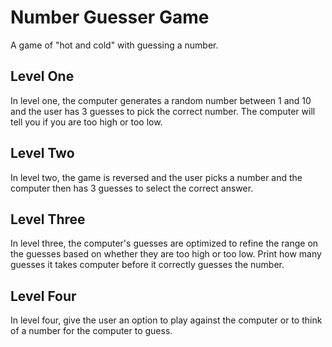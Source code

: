 # Number Guesser Game

A game of "hot and cold" with guessing a number.

## Level One

In level one, the computer generates a random number between 1 and 10 and the user has 3 guesses to pick the correct number. The computer will tell you if you are too high or too low.

## Level Two

In level two, the game is reversed and the user picks a number and the computer then has 3 guesses to select the correct answer.

## Level Three

In level three, the computer's guesses are optimized to refine the range on the guesses based on whether they are too high or too low. Print how many guesses it takes computer before it correctly guesses the number.

## Level Four

In level four, give the user an option to play against the computer or to think of a number for the computer to guess.
